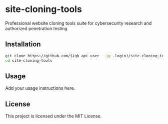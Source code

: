 # site-cloning-tools

Professional website cloning tools suite for cybersecurity research and authorized penetration testing

## Installation

```bash
git clone https://github.com/$(gh api user --jq .login)/site-cloning-tools.git
cd site-cloning-tools
```

## Usage

Add your usage instructions here.

## License

This project is licensed under the MIT License.
